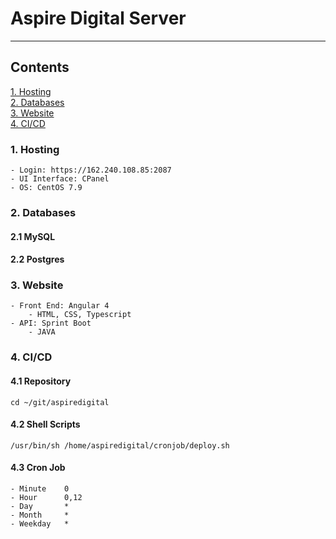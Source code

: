 # Aspire Digital Server
---
## Contents

[1. Hosting](#1-Hosting)  
[2. Databases](#2-Databases)  
[3. Website](#3-Website)  
[4. CI/CD](#4-CI/CD)

### 1. Hosting
    - Login: https://162.240.108.85:2087
    - UI Interface: CPanel
    - OS: CentOS 7.9

### 2. Databases

#### 2.1 MySQL

#### 2.2 Postgres

### 3. Website

    - Front End: Angular 4
        - HTML, CSS, Typescript
    - API: Sprint Boot
        - JAVA

### 4. CI/CD

#### 4.1 Repository
    cd ~/git/aspiredigital

#### 4.2 Shell Scripts
    /usr/bin/sh /home/aspiredigital/cronjob/deploy.sh

#### 4.3 Cron Job
    - Minute    0
    - Hour	    0,12
    - Day	    *
    - Month	    *
    - Weekday   *

